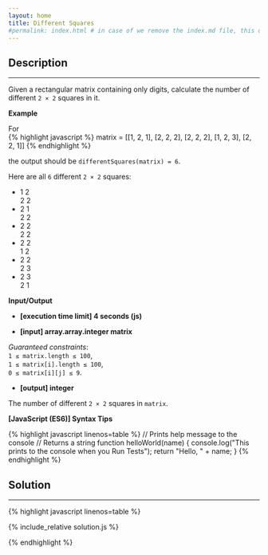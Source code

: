 ```yaml
---
layout: home
title: Different Squares
#permalink: index.html # in case of we remove the index.md file, this doc will be the index page
---
```


<div class="row">
<div class="columnStmt" markdown="1">

## Description
------

Given a rectangular matrix containing only digits, calculate the number of different <code>2 × 2</code> squares in it.


**Example**

For  
{% highlight javascript %}
matrix = [[1, 2, 1],
          [2, 2, 2],
          [2, 2, 2],
          [1, 2, 3],
          [2, 2, 1]]
{% endhighlight %}

the output should be
<code>differentSquares(matrix) = 6</code>.

Here are all <code>6</code> different <code>2 × 2</code> squares:

*   1 2  
    2 2
*   2 1  
    2 2
*   2 2  
    2 2
*   2 2  
    1 2
*   2 2  
    2 3
*   2 3  
    2 1


**Input/Output**

* **[execution time limit] 4 seconds (js)**

* **[input] array.array.integer matrix**

*Guaranteed constraints*:  
<code>1 ≤ matrix.length ≤ 100</code>,  
<code>1 ≤ matrix[i].length ≤ 100</code>,  
<code>0 ≤ matrix[i][j] ≤ 9</code>.


* **[output] integer**

The number of different <code>2 × 2</code> squares in <code>matrix</code>.



**[JavaScript (ES6)] Syntax Tips**

{% highlight javascript linenos=table %}
// Prints help message to the console
// Returns a string
function helloWorld(name) {
    console.log("This prints to the console when you Run Tests");
    return "Hello, " + name;
}
{% endhighlight %}

</div>
<div class="columnSol" markdown="1">

## Solution
------

{% highlight javascript linenos=table %}

{% include_relative solution.js %}

{% endhighlight %}

</div>
</div>